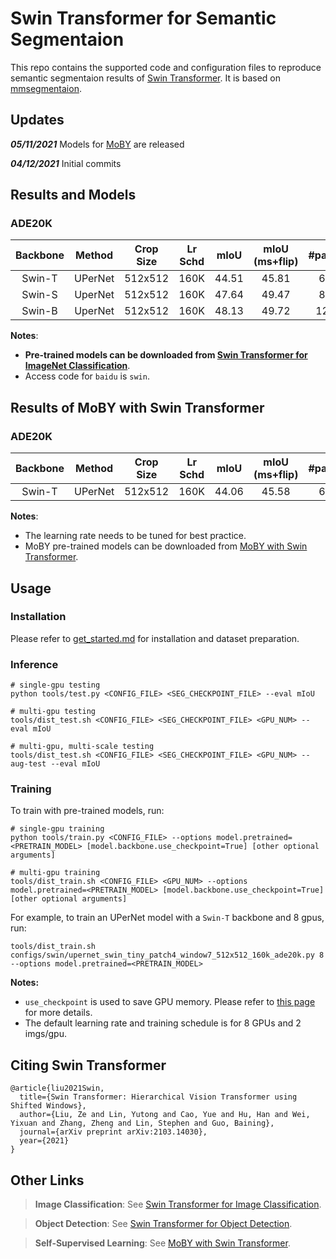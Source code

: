 # Swin Transformer for Semantic Segmentaion

This repo contains the supported code and configuration files to reproduce semantic segmentaion results of [Swin Transformer](https://arxiv.org/pdf/2103.14030.pdf). It is based on [mmsegmentaion](https://github.com/open-mmlab/mmsegmentation/tree/v0.11.0).

## Updates

***05/11/2021*** Models for [MoBY](https://github.com/SwinTransformer/Transformer-SSL) are released

***04/12/2021*** Initial commits

## Results and Models

### ADE20K

| Backbone | Method | Crop Size | Lr Schd | mIoU | mIoU (ms+flip) | #params | FLOPs | config | log | model |
| :---: | :---: | :---: | :---: | :---: | :---: | :---: | :---: | :---: | :---: | :---: |
| Swin-T | UPerNet | 512x512 | 160K | 44.51 | 45.81 | 60M | 945G | [config](configs/swin/upernet_swin_tiny_patch4_window7_512x512_160k_ade20k.py) | [github](https://github.com/SwinTransformer/storage/releases/download/v1.0.1/upernet_swin_tiny_patch4_window7_512x512.log.json)/[baidu](https://pan.baidu.com/s/1dq0DdS17dFcmAzHlM_1rgw) | [github](https://github.com/SwinTransformer/storage/releases/download/v1.0.1/upernet_swin_tiny_patch4_window7_512x512.pth)/[baidu](https://pan.baidu.com/s/17VmmppX-PUKuek9T5H3Iqw) |
| Swin-S | UperNet | 512x512 | 160K | 47.64 | 49.47 | 81M | 1038G | [config](configs/swin/upernet_swin_small_patch4_window7_512x512_160k_ade20k.py) | [github](https://github.com/SwinTransformer/storage/releases/download/v1.0.1/upernet_swin_small_patch4_window7_512x512.log.json)/[baidu](https://pan.baidu.com/s/1ko3SVKPzH9x5B7SWCFxlig) | [github](https://github.com/SwinTransformer/storage/releases/download/v1.0.1/upernet_swin_small_patch4_window7_512x512.pth)/[baidu](https://pan.baidu.com/s/184em63etTMsf0cR_NX9zNg) |
| Swin-B | UperNet | 512x512 | 160K | 48.13 | 49.72 | 121M | 1188G | [config](configs/swin/upernet_swin_base_patch4_window7_512x512_160k_ade20k.py) | [github](https://github.com/SwinTransformer/storage/releases/download/v1.0.1/upernet_swin_base_patch4_window7_512x512.log.json)/[baidu](https://pan.baidu.com/s/1YlXXiB3GwUKhHobUajlIaQ) | [github](https://github.com/SwinTransformer/storage/releases/download/v1.0.1/upernet_swin_base_patch4_window7_512x512.pth)/[baidu](https://pan.baidu.com/s/12B2dY_niMirwtu64_9AMbg) |

**Notes**: 

- **Pre-trained models can be downloaded from [Swin Transformer for ImageNet Classification](https://github.com/microsoft/Swin-Transformer)**.
- Access code for `baidu` is `swin`.

## Results of MoBY with Swin Transformer

### ADE20K

| Backbone | Method | Crop Size | Lr Schd | mIoU | mIoU (ms+flip) | #params | FLOPs | config | log | model |
| :---: | :---: | :---: | :---: | :---: | :---: | :---: | :---: | :---: | :---: | :---: |
| Swin-T | UPerNet | 512x512 | 160K | 44.06 | 45.58 | 60M | 945G | [config](configs/swin/upernet_swin_tiny_patch4_window7_512x512_160k_ade20k.py) | [github](https://github.com/SwinTransformer/storage/releases/download/v1.0.3/moby_upernet_swin_tiny_patch4_window7_512x512.log.json)/[baidu](https://pan.baidu.com/s/1i0EMiapoQ-otkDmx-_cJHg) | [github](https://github.com/SwinTransformer/storage/releases/download/v1.0.3/moby_upernet_swin_tiny_patch4_window7_512x512.pth)/[baidu](https://pan.baidu.com/s/1BYgtgkHQV89bGC7LQLS7Jw) |

**Notes**:

- The learning rate needs to be tuned for best practice.
- MoBY pre-trained models can be downloaded from [MoBY with Swin Transformer](https://github.com/SwinTransformer/Transformer-SSL).

## Usage

### Installation

Please refer to [get_started.md](https://github.com/open-mmlab/mmsegmentation/blob/master/docs/get_started.md#installation) for installation and dataset preparation.

### Inference
```
# single-gpu testing
python tools/test.py <CONFIG_FILE> <SEG_CHECKPOINT_FILE> --eval mIoU

# multi-gpu testing
tools/dist_test.sh <CONFIG_FILE> <SEG_CHECKPOINT_FILE> <GPU_NUM> --eval mIoU

# multi-gpu, multi-scale testing
tools/dist_test.sh <CONFIG_FILE> <SEG_CHECKPOINT_FILE> <GPU_NUM> --aug-test --eval mIoU
```

### Training

To train with pre-trained models, run:
```
# single-gpu training
python tools/train.py <CONFIG_FILE> --options model.pretrained=<PRETRAIN_MODEL> [model.backbone.use_checkpoint=True] [other optional arguments]

# multi-gpu training
tools/dist_train.sh <CONFIG_FILE> <GPU_NUM> --options model.pretrained=<PRETRAIN_MODEL> [model.backbone.use_checkpoint=True] [other optional arguments] 
```
For example, to train an UPerNet model with a `Swin-T` backbone and 8 gpus, run:
```
tools/dist_train.sh configs/swin/upernet_swin_tiny_patch4_window7_512x512_160k_ade20k.py 8 --options model.pretrained=<PRETRAIN_MODEL> 
```

**Notes:** 
- `use_checkpoint` is used to save GPU memory. Please refer to [this page](https://pytorch.org/docs/stable/checkpoint.html) for more details.
- The default learning rate and training schedule is for 8 GPUs and 2 imgs/gpu.


## Citing Swin Transformer
```
@article{liu2021Swin,
  title={Swin Transformer: Hierarchical Vision Transformer using Shifted Windows},
  author={Liu, Ze and Lin, Yutong and Cao, Yue and Hu, Han and Wei, Yixuan and Zhang, Zheng and Lin, Stephen and Guo, Baining},
  journal={arXiv preprint arXiv:2103.14030},
  year={2021}
}
```

## Other Links

> **Image Classification**: See [Swin Transformer for Image Classification](https://github.com/microsoft/Swin-Transformer).

> **Object Detection**: See [Swin Transformer for Object Detection](https://github.com/SwinTransformer/Swin-Transformer-Object-Detection).

> **Self-Supervised Learning**: See [MoBY with Swin Transformer](https://github.com/SwinTransformer/Transformer-SSL).
